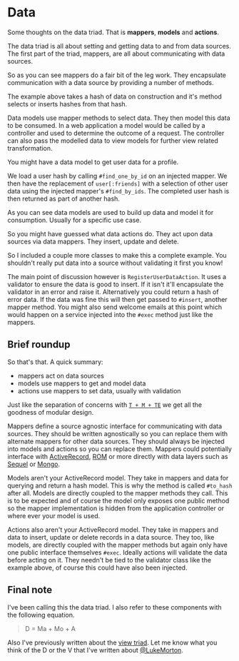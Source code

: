 # Data

Some thoughts on the data triad. That is **mappers**,
**models** and **actions**.

The data triad is all about setting and getting data to and
from data sources. The first part of the triad, mappers, are
all about communicating with data sources.

<script src="https://gist.github.com/lukemorton/6698944.js"></script>

So as you can see mappers do a fair bit of the leg work. They
encapsulate communication with a data source by providing a
number of methods.

The example above takes a hash of data on construction and
it's method selects or inserts hashes from that hash.

Data models use mapper methods to select data. They then model
this data to be consumed. In a web application a model would
be called by a controller and used to determine the outcome of
a request. The controller can also pass the modelled data to
view models for further view related transformation.

You might have a data model to get user data for a profile.

<script src="https://gist.github.com/lukemorton/6698950.js"></script>

We load a user hash by calling `#find_one_by_id` on an
injected mapper. We then have the replacement of
`user[:friends]` with a selection of other user data using the
injected mapper's `#find_by_ids`. The completed user hash is
then returned as part of another hash.

As you can see data models are used to build up data and model
it for consumption. Usually for a specific use case.

So you might have guessed what data actions do. They act upon
data sources via data mappers. They insert, update and delete.

<script src="https://gist.github.com/lukemorton/6698952.js"></script>

So I included a couple more classes to make this a complete
example. You shouldn't really put data into a source without
validating it first you know!

The main point of discussion however is
`RegisterUserDataAction`. It uses a validator to ensure the
data is good to insert. If it isn't it'll encapsulate the
validator in an error and raise it. Alternatively you could
return a hash of error data. If the data was fine this will
then get passed to `#insert`, another mapper method. You might
also send welcome emails at this point which would happen on a
service injected into the `#exec` method just like the
mappers.

## Brief roundup

So that's that. A quick summary:

- mappers act on data sources
- models use mappers to get and model data
- actions use mappers to set data, usually with validation

Just like the separation of concerns with [`T + M + TE`][1]
we get all the goodness of modular design.

Mappers define a source agnostic interface for communicating
with data sources. They should be written agnostically so you
can replace them with alternate mappers for other data
sources. They should always be injected into models and
actions so you can replace them. Mappers could potentially
interface with [ActiveRecord][3], [ROM][4] or more
directly with data layers such as [Sequel][5] or [Mongo][6].

Models aren't your ActiveRecord model. They take in mappers
and data for querying and return a hash model. This is why the
method is called `#to_hash` after all. Models are directly
coupled to the mapper methods they call. This is to be
expected and of course the model only exposes one public
method so the mapper implementation is hidden from the
application controller or where ever your model is used.

Actions also aren't your ActiveRecord model. They take in
mappers and data to insert, update or delete records in a data
source. They too, like models, are directly coupled with the
mapper methods but again only have one public interface
themselves `#exec`. Ideally actions will validate the data
before acting on it. They needn't be tied to the validator
class like the example above, of course this could have also
been injected.

## Final note

I've been calling this the data triad. I also refer to these
components with the following equation.

> D = Ma + Mo + A

Also I've previously written about the [view triad][1]. Let me
know what you think of the D or the V that I've written about
[@LukeMorton][2].

[1]: /thoughts/2013-09-24-views
[2]: https://twitter.com/LukeMorton
[3]: http://guides.rubyonrails.org/active_record_basics.html
[4]: http://rom-rb.org/
[5]: https://twitter.com/LukeMorton
[6]: https://github.com/mongodb/mongo-ruby-driver
